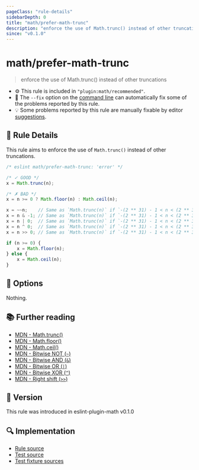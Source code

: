 ```yaml
---
pageClass: "rule-details"
sidebarDepth: 0
title: "math/prefer-math-trunc"
description: "enforce the use of Math.trunc() instead of other truncations"
since: "v0.1.0"
---
```


# math/prefer-math-trunc

> enforce the use of Math.trunc() instead of other truncations

- ⚙️ This rule is included in `"plugin:math/recommended"`.
- 🔧 The `--fix` option on the [command line](https://eslint.org/docs/user-guide/command-line-interface#fixing-problems) can automatically fix some of the problems reported by this rule.
- 💡 Some problems reported by this rule are manually fixable by editor [suggestions](https://eslint.org/docs/developer-guide/working-with-rules#providing-suggestions).

## 📖 Rule Details

This rule aims to enforce the use of `Math.trunc()` instead of other truncations.

<eslint-code-block fix>

<!-- eslint-skip -->

```js
/* eslint math/prefer-math-trunc: 'error' */

/* ✓ GOOD */
x = Math.trunc(n);

/* ✗ BAD */
x = n >= 0 ? Math.floor(n) : Math.ceil(n);

x = ~~n;    // Same as `Math.trunc(n)` if `-(2 ** 31) - 1 < n < (2 ** 31)`.
x = n & -1; // Same as `Math.trunc(n)` if `-(2 ** 31) - 1 < n < (2 ** 31)`.
x = n | 0;  // Same as `Math.trunc(n)` if `-(2 ** 31) - 1 < n < (2 ** 31)`.
x = n ^ 0;  // Same as `Math.trunc(n)` if `-(2 ** 31) - 1 < n < (2 ** 31)`.
x = n >> 0; // Same as `Math.trunc(n)` if `-(2 ** 31) - 1 < n < (2 ** 31)`.

if (n >= 0) {
    x = Math.floor(n);
} else {
    x = Math.ceil(n);
}
```

</eslint-code-block>

## 🔧 Options

Nothing.

## 📚 Further reading

- [MDN - Math.trunc()](https://developer.mozilla.org/en-US/docs/Web/JavaScript/Reference/Global_Objects/Math/trunc)
- [MDN - Math.floor()](https://developer.mozilla.org/en-US/docs/Web/JavaScript/Reference/Global_Objects/Math/floor)
- [MDN - Math.ceil()](https://developer.mozilla.org/en-US/docs/Web/JavaScript/Reference/Global_Objects/Math/ceil)
- [MDN - Bitwise NOT (`~`)](https://developer.mozilla.org/en-US/docs/Web/JavaScript/Reference/Operators/Bitwise_NOT)
- [MDN - Bitwise AND (`&`)](https://developer.mozilla.org/en-US/docs/Web/JavaScript/Reference/Operators/Bitwise_AND)
- [MDN - Bitwise OR (`|`)](https://developer.mozilla.org/en-US/docs/Web/JavaScript/Reference/Operators/Bitwise_OR)
- [MDN - Bitwise XOR (`^`)](https://developer.mozilla.org/en-US/docs/Web/JavaScript/Reference/Operators/Bitwise_XOR)
- [MDN - Right shift (`>>`)](https://developer.mozilla.org/en-US/docs/Web/JavaScript/Reference/Operators/Right_shift)

## 🚀 Version

This rule was introduced in eslint-plugin-math v0.1.0

## 🔍 Implementation

- [Rule source](https://github.com/ota-meshi/eslint-plugin-math/blob/main/src/rules/prefer-math-trunc.ts)
- [Test source](https://github.com/ota-meshi/eslint-plugin-math/blob/main/tests/src/rules/prefer-math-trunc.ts)
- [Test fixture sources](https://github.com/ota-meshi/eslint-plugin-math/tree/main/tests/fixtures/rules/prefer-math-trunc)
